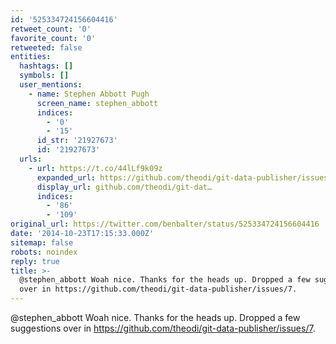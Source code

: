 ```yaml
---
id: '525334724156604416'
retweet_count: '0'
favorite_count: '0'
retweeted: false
entities:
  hashtags: []
  symbols: []
  user_mentions:
    - name: Stephen Abbott Pugh
      screen_name: stephen_abbott
      indices:
        - '0'
        - '15'
      id_str: '21927673'
      id: '21927673'
  urls:
    - url: https://t.co/44lLf9k09z
      expanded_url: https://github.com/theodi/git-data-publisher/issues/7
      display_url: github.com/theodi/git-dat…
      indices:
        - '86'
        - '109'
original_url: https://twitter.com/benbalter/status/525334724156604416
date: '2014-10-23T17:15:33.000Z'
sitemap: false
robots: noindex
reply: true
title: >-
  @stephen_abbott Woah nice. Thanks for the heads up. Dropped a few suggestions
  over in https://github.com/theodi/git-data-publisher/issues/7.
---
```


@stephen_abbott Woah nice. Thanks for the heads up. Dropped a few suggestions over in https://github.com/theodi/git-data-publisher/issues/7.